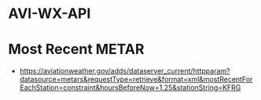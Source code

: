# AVI-WX-API

# Most Recent METAR

- https://aviationweather.gov/adds/dataserver_current/httpparam?datasource=metars&requestType=retrieve&format=xml&mostRecentForEachStation=constraint&hoursBeforeNow=1.25&stationString=KFRG
